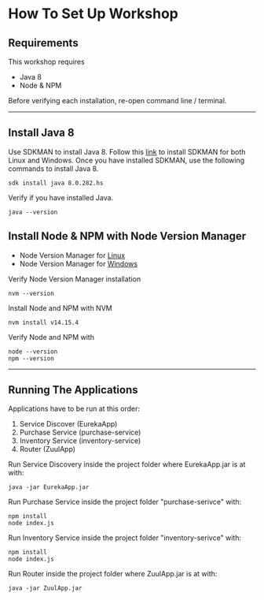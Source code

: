 # How To Set Up Workshop

## Requirements

This workshop requires 
- Java 8
- Node & NPM

Before verifying each installation, re-open command line / terminal.

___

## Install Java 8

Use SDKMAN to install Java 8. Follow this [link](https://sdkman.io/install) to install SDKMAN for both Linux and Windows. Once you have installed SDKMAN, use the following commands to install Java 8.

```shell
sdk install java 8.0.282.hs
```

Verify if you have installed Java.
```shell
java --version
```


## Install Node & NPM with Node Version Manager

- Node Version Manager for [Linux](ttps://github.com/nvm-sh/nvm)
- Node Version Manager for [Windows](https://github.com/coreybutler/nvm-windows)

Verify Node Version Manager installation

``` shell
nvm --version
```

Install Node and NPM with NVM

```shell
nvm install v14.15.4
```

Verify Node and NPM with
```shell
node --version
npm --version
```
___

## Running The Applications

Applications have to be run at this order:

1. Service Discover (EurekaApp)
2. Purchase Service (purchase-service)
3. Inventory Service (inventory-service)
4. Router (ZuulApp)

Run Service Discovery inside the project folder where EurekaApp.jar is at with:
```shell
java -jar EurekaApp.jar
```
Run Purchase Service inside the project folder "purchase-serivce" with:
``` shell
npm install
node index.js
```
Run Inventory Service inside the project folder "inventory-serivce" with:
``` shell
npm install
node index.js
```
Run Router inside the project folder where ZuulApp.jar is at with:
```shell
java -jar ZuulApp.jar
```

